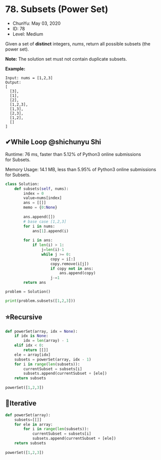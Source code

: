 # 78. Subsets (Power Set)

- ChunYu: May 03, 2020
- ID: 78
- Level: Medium

Given a set of **distinct** integers, *nums*, return all possible subsets (the power set).

**Note:** The solution set must not contain duplicate subsets.

**Example:**

```
Input: nums = [1,2,3]
Output:
[
  [3],
  [1],
  [2],
  [1,2,3],
  [1,3],
  [2,3],
  [1,2],
  []
]
```

## ✔While Loop @shichunyu Shi

Runtime: 76 ms, faster than 5.12% of Python3 online submissions for Subsets.

Memory Usage: 14.1 MB, less than 5.95% of Python3 online submissions for Subsets.

```python
class Solution:
    def subsets(self, nums):
        index = 0
        value=nums[index]
        ans = [[]]
        memo = {0:None}
        
        ans.append([])
        # base case [1,2,3]
        for i in nums:
            ans[1].append(i)
            
        for i in ans:
            if len(i) > 1:
                j=len(i)-1
                while j >= 0:
                    copy = i[:]
                    copy.remove(i[j])
                    if copy not in ans:
                        ans.append(copy)
                    j-=1
        return ans

problem = Solution()

print(problem.subsets([1,2,3]))
```

## ⭐Recursive

```python
def powerSet(array, idx = None):
    if idx is None:
        idx = len(array) - 1
    elif idx < 0:
        return [[]]
    ele = array[idx]
    subsets = powerSet(array, idx - 1)
    for i in range(len(subsets)):
        currentSubset = subsets[i]
        subsets.append(currentSubset + [ele])
    return subsets
    
powerSet([1,2,3])
```

## 🌟Iterative

```python
def powerSet(array):
    subsets=[[]]
    for ele in array:
        for i in range(len(subsets)):
            currentSubset = subsets[i]
            subsets.append(currentSubset + [ele])
    return subsets
    
powerSet([1,2,3])
```